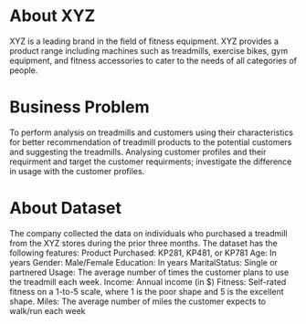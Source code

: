 # About XYZ
XYZ is a leading brand in the field of fitness equipment. XYZ provides a product range including machines such as treadmills, exercise bikes, gym equipment, and fitness accessories to cater to the needs of all categories of people.

# Business Problem
To perform analysis on treadmills and customers using their characteristics for better recommendation of treadmill products to the potential customers and suggesting the treadmills. Analysing customer profiles and their requirment and target the customer requirments; investigate the difference in usage with the customer profiles.

# About Dataset
The company collected the data on individuals who purchased a treadmill from the XYZ stores during the prior three months. The dataset has the following features:
Product Purchased:	KP281, KP481, or KP781
Age:	In years
Gender:	Male/Female
Education:	In years
MaritalStatus:	Single or partnered
Usage:	The average number of times the customer plans to use the treadmill each week.
Income:	Annual income (in $)
Fitness:	Self-rated fitness on a 1-to-5 scale, where 1 is the poor shape and 5 is the excellent shape.
Miles:	The average number of miles the customer expects to walk/run each week
